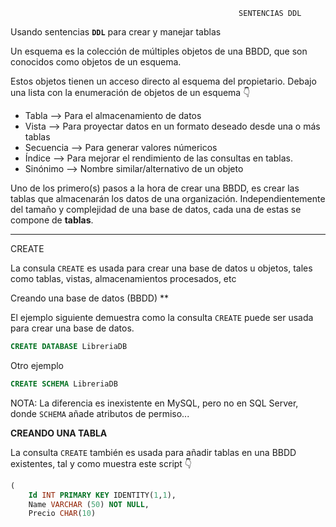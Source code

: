                                                        SENTENCIAS DDL
                                        
Usando sentencias **``DDL``** para crear y manejar tablas

Un esquema es la colección de múltiples objetos de una BBDD, que son conocidos como objetos de un esquema.

Estos objetos tienen un acceso directo al esquema del propietario. Debajo una lista con la enumeración de objetos de un esquema 👇



  * Tabla     --> Para el almacenamiento de datos
  * Vista     --> Para proyectar datos en un formato deseado desde una o más tablas
  * Secuencia --> Para generar valores númericos
  * Índice    --> Para mejorar el rendimiento de las consultas en tablas.
  * Sinónimo  --> Nombre similar/alternativo de un objeto
  
Uno de los primero(s) pasos a la hora de crear una BBDD, es crear las tablas que almacenarán los datos de una organización. Independientemente del tamaño y complejidad de una base de datos, cada una de estas se compone de **tablas**.

  ***
CREATE

La consula ``CREATE`` es usada para crear una base de datos u objetos, tales como tablas, vistas, almacenamientos procesados, etc

  
  
Creando una base de datos (BBDD)
** 

El ejemplo siguiente demuestra como la consulta ``CREATE`` puede ser usada para crear una base de datos.

```sql
CREATE DATABASE LibreriaDB
```

Otro ejemplo

```sql
CREATE SCHEMA LibreriaDB
```

NOTA: La diferencia es inexistente en MySQL, pero no en SQL Server, donde ``SCHEMA`` añade atributos de permiso...

**CREANDO UNA TABLA**

La consulta ``CREATE`` también es usada para añadir tablas en una BBDD existentes, tal y como muestra este script 👇

```sql CREATE TABLE Libros
(
    Id INT PRIMARY KEY IDENTITY(1,1),
    Name VARCHAR (50) NOT NULL,
    Precio CHAR(10)
```

 

